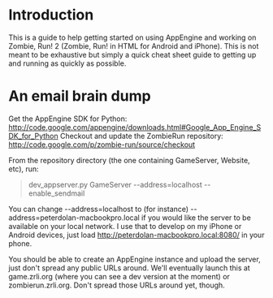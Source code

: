 # Introduction #

This is a guide to help getting started on using AppEngine and working on Zombie, Run! 2 (Zombie, Run! in HTML for Android and iPhone).  This is not meant to be exhaustive but simply a quick cheat sheet guide to getting up and running as quickly as possible.

# An email brain dump #

Get the AppEngine SDK for Python: http://code.google.com/appengine/downloads.html#Google_App_Engine_SDK_for_Python
Checkout and update the ZombieRun repository: http://code.google.com/p/zombie-run/source/checkout

From the repository directory (the one containing GameServer, Website, etc), run:

> dev\_appserver.py GameServer --address=localhost --enable\_sendmail

You can change --address=localhost to (for instance) --address=peterdolan-macbookpro.local if you would like the server to be available on your local network.  I use that to develop on my iPhone or Android devices, just load http://peterdolan-macbookpro.local:8080/ in your phone.

You should be able to create an AppEngine instance and upload the server, just don't spread any public URLs around.  We'll eventually launch this at game.zrli.org (where you can see a dev version at the moment) or zombierun.zrli.org.  Don't spread those URLs around yet, though.